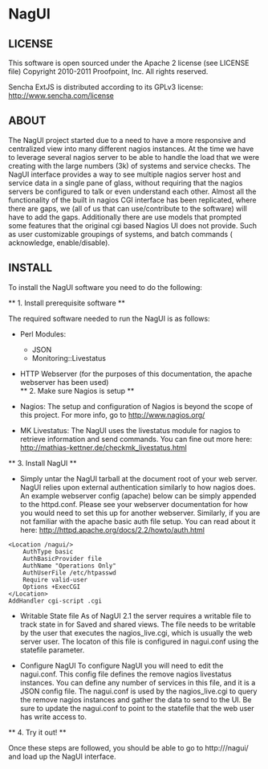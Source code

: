 NagUI
=====

LICENSE
-------

This software is open sourced under the Apache 2 license (see LICENSE file)
Copyright 2010-2011 Proofpoint, Inc. All rights reserved.

Sencha ExtJS is distributed according to its GPLv3 license: http://www.sencha.com/license

ABOUT
-----

The NagUI project started due to a need to have a more responsive and centralized view into many different nagios instances.  At the time we have to leverage several nagios server to be able to handle the load that we were creating with the large numbers (3k) of systems and service checks.   The NagUI interface provides a way to see multiple nagios server  host and service data in a single pane of glass, without requiring that the nagios servers be configured to talk or even understand each other.  Almost all the functionality of the built in nagios CGI interface has been replicated, where there are gaps, we (all of us that can use/contribute to the software) will have to add the gaps. Additionally there are use models that prompted some features that the original cgi based Nagios UI does not provide. Such as user customizable groupings of systems, and batch commands ( acknowledge, enable/disable).  

INSTALL
-------

To install the NagUI software you need to do the following:

** 1. Install prerequisite software **

The required software needed to run the NagUI is as follows:   

* Perl Modules:
  * JSON
  * Monitoring::Livestatus
* HTTP Webserver (for the purposes of this documentation, the apache webserver has been used)			
** 2. Make sure Nagios is setup **

* Nagios: The setup and configuration of Nagios is beyond the scope of this project. For more info, go to http://www.nagios.org/
* MK Livestatus:  The NagUI uses the livestatus module for nagios to retrieve information and send commands. You can fine out more here: http://mathias-kettner.de/checkmk_livestatus.html
	
** 3. Install NagUI **

* Simply untar the NagUI tarball at the document root of your web server.  NagUI relies upon external authentication similarly to how nagios does.   An example webserver config (apache) below can be simply appended to the httpd.conf. Please see your webserver documentation for how you would need to set this up for another webserver. Similarly, if you are not familiar with the apache basic auth file setup. You can read about it here: http://httpd.apache.org/docs/2.2/howto/auth.html

```apacheconf
<Location /nagui/>
	AuthType basic
	AuthBasicProvider file 
	AuthName "Operations Only"
	AuthUserFile /etc/htpasswd
	Require valid-user
    Options +ExecCGI
</Location>
AddHandler cgi-script .cgi
```
	
* Writable State file
	As of NagUI 2.1 the server requires a writable file to track state in for Saved and shared views.  The file needs to be writable by the user that executes the nagios_live.cgi, which is usually the web server user.  The locaton of this file is configured in nagui.conf using the statefile parameter.

* Configure NagUI
	To configure NagUI you will need to edit the nagui.conf.   This config file defines the remove nagios livestatus instances.  You can define any number of services in this file, and it is a JSON config file.  The nagui.conf is used by the nagios_live.cgi to query the remove nagios instances and gather the data to send to the UI.  Be sure to update the nagui.conf to point to the statefile that the web user has write access to.
	
** 4. Try it out! **

Once these steps are followed, you should be able to go to 
	http://<yourserver>/nagui/ 
and load up the NagUI interface.
